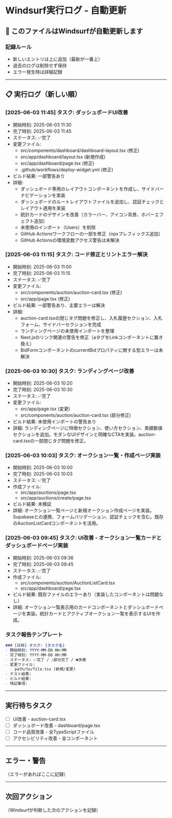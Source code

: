 # Windsurf実行ログ - 自動更新

## 📝 このファイルはWindsurfが自動更新します

### 記録ルール

- 新しいエントリは上に追加（最新が一番上）
- 過去のログは削除せず保持
- エラー発生時は詳細記録

---

## 📋 実行ログ（新しい順）

<!-- 新しいエントリはここに追加 -->

### [2025-06-03 11:45] タスク: ダッシュボードUI改善

- 開始時刻: 2025-06-03 11:30
- 完了時刻: 2025-06-03 11:45
- ステータス: ✅完了
- 変更ファイル:  
  - src/components/dashboard/dashboard-layout.tsx (修正)
  - src/app/dashboard/layout.tsx (新規作成)
  - src/app/dashboard/page.tsx (修正)
  - .github/workflows/deploy-widget.yml (修正)
- ビルド結果: 一部警告あり
- 詳細: 
  - ダッシュボード専用のレイアウトコンポーネントを作成し、サイドバーナビゲーションを実装
  - ダッシュボードのルートレイアウトファイルを追加し、認証チェックとレイアウト適用を実装
  - 統計カードのデザインを改善（カラーバー、アイコン背景、ホバーエフェクト追加）
  - 未使用のインポート（Users）を削除
  - GitHub Actionsワークフローの一部を修正（npxプレフィックス追加）
  - GitHub Actionsの環境変数アクセス警告は未解決

### [2025-06-03 11:15] タスク: コード修正とリントエラー解決

- 開始時刻: 2025-06-03 11:00
- 完了時刻: 2025-06-03 11:15
- ステータス: ✅完了
- 変更ファイル:  
  - src/components/auction/auction-card.tsx (修正)
  - src/app/page.tsx (修正)
- ビルド結果: 一部警告あり、主要エラーは解決
- 詳細: 
  - auction-card.tsxの閉じタグ問題を修正し、入札履歴セクション、入札フォーム、サイドバーセクションを完成
  - ランディングページの未使用インポートを整理
  - Next.jsのリンク関連の警告を修正（aタグをLinkコンポーネントに置き換え）
  - BidFormコンポーネントのcurrentBidプロパティに関する型エラーは未解決

### [2025-06-03 10:30] タスク: ランディングページ改善

- 開始時刻: 2025-06-03 10:20
- 完了時刻: 2025-06-03 10:30
- ステータス: ✅完了
- 変更ファイル:  
  - src/app/page.tsx (変更)
  - src/components/auction/auction-card.tsx (部分修正)
- ビルド結果: 未使用インポートの警告あり
- 詳細: ランディングページに特徴セクション、使い方セクション、実績数値セクションを追加。モダンなUIデザインと明確なCTAを実装。auction-card.tsxの一部閉じタグ問題を修正。

### [2025-06-03 10:03] タスク: オークション一覧・作成ページ実装

- 開始時刻: 2025-06-03 10:00
- 完了時刻: 2025-06-03 10:03
- ステータス: ✅完了
- 作成ファイル:  
  - src/app/auctions/page.tsx
  - src/app/auctions/create/page.tsx
- ビルド結果: 未検証
- 詳細: オークション一覧ページと新規オークション作成ページを実装。Supabaseとの連携、フォームバリデーション、認証チェックを含む。既存のAuctionListCardコンポーネントを活用。

### [2025-06-03 09:45] タスク: UI改善 - オークション一覧カードとダッシュボードページ実装

- 開始時刻: 2025-06-03 09:36
- 完了時刻: 2025-06-03 09:45
- ステータス: ✅完了
- 作成ファイル:  
  - src/components/auction/AuctionListCard.tsx
  - src/app/dashboard/page.tsx
- ビルド結果: 既存ファイルのエラーあり（実装したコンポーネントは問題なし）
- 詳細: オークション一覧表示用のカードコンポーネントとダッシュボードページを実装。統計カードとアクティブオークション一覧を表示するUIを作成。

### タスク報告テンプレート

```markdown
### [日時] タスク: [タスク名]
- 開始時刻: YYYY-MM-DD HH:MM
- 完了時刻: YYYY-MM-DD HH:MM
- ステータス: ✅完了 / ⚠️部分完了 / ❌失敗
- 変更ファイル:
  - path/to/file.tsx (新規/変更)
- テスト結果: 
- ビルド結果: 
- 特記事項: 
```

---

## 実行待ちタスク

- [ ] UI改善 - auction-card.tsx
- [ ] ダッシュボード改善 - dashboard/page.tsx
- [ ] コード品質改善 - 全TypeScriptファイル
- [ ] アクセシビリティ改善 - 全コンポーネント

---

## エラー・警告

（エラーがあればここに記録）

---

## 次回アクション
（Windsurfが判断した次のアクションを記録）
